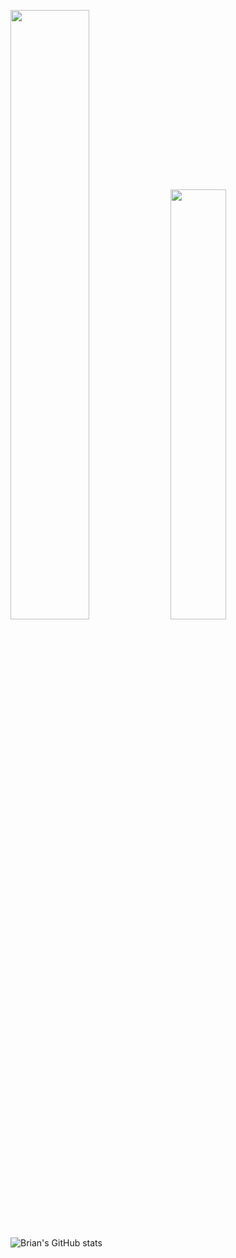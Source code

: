 <!--
<img width="50%"  src="https://github-readme-stats.vercel.app/api?username=briancsavage&theme=tokyonight&count_private=true&include_all_commits=true&show_icons=true&hide=issues" />
-->
<img width="50%"  src="https://github-readme-streak-stats.herokuapp.com?user=briancsavage" />  <img width="42%" src="https://github-readme-stats.vercel.app/api/top-langs/?username=briancsavage&layout=compact" />

![Brian's GitHub stats](https://github-readme-stats.vercel.app/api?username=briancsavage&theme=radical&show_icons=true&include_all_commits&count_private=true)


<!--
**briancsavage/briancsavage** is a ✨ _special_ ✨ repository because its `README.md` (this file) appears on your GitHub profile.

Here are some ideas to get you started:

- 🔭 I’m currently working on ...
- 🌱 I’m currently learning ...
- 👯 I’m looking to collaborate on ...
- 🤔 I’m looking for help with ...
- 💬 Ask me about ...
- 📫 How to reach me: ...
- 😄 Pronouns: ...
- ⚡ Fun fact: ...
-->
